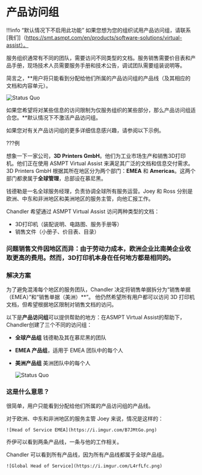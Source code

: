 # 产品访问组

!!!info “默认情况下不启用此功能”
如果您想为您的组织试用产品访问组，请联系 [我们]（https://smt.asmpt.com/en/products/software-solutions/virtual-assist）。

服务组织通常有不同的团队，需要访问不同类型的文档。服务销售需要价目表和产品手册，现场技术人员需要服务手册和技术公告，调试团队需要组装说明等。

简言之，**用户将只能看到分配给他们所属的产品访问组的产品线（及其相应的文档和内容单元）。

![Status Quo](https://i.imgur.com/VnLylKq.png)


如果您希望将对某些信息的访问限制为仅服务组织的某些部分，那么产品访问组适合您。**默认情况下不激活产品访问组。

如果您对有关产品访问组的更多详细信息感兴趣，请参阅以下示例。

???例

想象一下一家公司，**3D Printers GmbH**。他们为工业市场生产和销售3D打印机。他们正在使用 ASMPT Virtual Assist 来满足其广泛的文档和信息交付需求。3D Printers GmbH 根据其所在地区分为两个部门：**EMEA** 和 **Americas**。这两个部门都隶属于**全球管理**，总部设在慕尼黑。

钱德勒是一名全球服务经理，负责协调全球所有服务运营。Joey 和 Ross 分别是欧洲、中东和非洲地区和美洲地区的服务主管，向他汇报工作。

Chandler 希望通过 ASMPT Virtual Assist 访问两种类型的文档：

- 3D打印机（装配说明、电路图、服务手册等）
- 销售文件（小册子、价目表、目录）

### 问题销售文件因地区而异：由于劳动力成本，欧洲企业比南美企业收取更高的费用。然而，3D打印机本身在任何地方都是相同的。

### 解决方案
为了避免混淆每个地区的服务团队，Chandler 决定将销售单据拆分为“销售单据 （EMEA）”和“销售单据（美洲）**”。
他仍然希望所有用户都可以访问 3D 打印机文档，但希望根据地区限制对销售文档的访问。

以下是**产品访问组**可以提供帮助的地方：在ASMPT Virtual Assist的帮助下，Chandler创建了三个不同的访问组：

- **全球产品组** 钱德勒及其在慕尼黑的团队
- **EMEA 产品组**，适用于 EMEA 团队中的每个人
- **美洲产品组** 美洲团队中的每个人

    ![Status Quo](https://i.imgur.com/xq4Lbn4.png)

### 这是什么意思？

很简单，用户只能看到分配给他们所属的产品访问组的产品线。

对于欧洲、中东和非洲地区的服务主管 Joey 来说，情况是这样的：

    ![Head of Service EMEA](https://i.imgur.com/B7JMtGo.png)

乔伊可以看到两条产品线，一条与他的工作相关。

Chandler 可以看到所有产品线，因为所有产品线都属于全球产品组。

    ![Global Head of Service](https://i.imgur.com/L4rfLfc.png)
